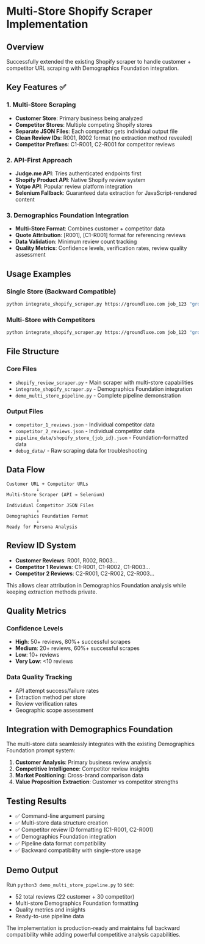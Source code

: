 # Multi-Store Shopify Scraper Implementation

## Overview

Successfully extended the existing Shopify scraper to handle customer + competitor URL scraping with Demographics Foundation integration.

## Key Features ✅

### 1. Multi-Store Scraping
- **Customer Store**: Primary business being analyzed
- **Competitor Stores**: Multiple competing Shopify stores
- **Separate JSON Files**: Each competitor gets individual output file
- **Clean Review IDs**: R001, R002 format (no extraction method revealed)
- **Competitor Prefixes**: C1-R001, C2-R001 for competitor reviews

### 2. API-First Approach
- **Judge.me API**: Tries authenticated endpoints first
- **Shopify Product API**: Native Shopify review system
- **Yotpo API**: Popular review platform integration  
- **Selenium Fallback**: Guaranteed data extraction for JavaScript-rendered content

### 3. Demographics Foundation Integration
- **Multi-Store Format**: Combines customer + competitor data
- **Quote Attribution**: [R001], [C1-R001] format for referencing reviews
- **Data Validation**: Minimum review count tracking
- **Quality Metrics**: Confidence levels, verification rates, review quality assessment

## Usage Examples

### Single Store (Backward Compatible)
```bash
python integrate_shopify_scraper.py https://groundluxe.com job_123 "grounding sheets, wellness"
```

### Multi-Store with Competitors
```bash
python integrate_shopify_scraper.py https://groundluxe.com job_123 "grounding sheets" https://competitor1.com https://competitor2.com
```

## File Structure

### Core Files
- `shopify_review_scraper.py` - Main scraper with multi-store capabilities
- `integrate_shopify_scraper.py` - Demographics Foundation integration
- `demo_multi_store_pipeline.py` - Complete pipeline demonstration

### Output Files
- `competitor_1_reviews.json` - Individual competitor data
- `competitor_2_reviews.json` - Individual competitor data  
- `pipeline_data/shopify_store_{job_id}.json` - Foundation-formatted data
- `debug_data/` - Raw scraping data for troubleshooting

## Data Flow

```
Customer URL + Competitor URLs
           ↓
Multi-Store Scraper (API → Selenium)
           ↓
Individual Competitor JSON Files
           ↓
Demographics Foundation Format
           ↓
Ready for Persona Analysis
```

## Review ID System

- **Customer Reviews**: R001, R002, R003...
- **Competitor 1 Reviews**: C1-R001, C1-R002, C1-R003...
- **Competitor 2 Reviews**: C2-R001, C2-R002, C2-R003...

This allows clear attribution in Demographics Foundation analysis while keeping extraction methods private.

## Quality Metrics

### Confidence Levels
- **High**: 50+ reviews, 80%+ successful scrapes
- **Medium**: 20+ reviews, 60%+ successful scrapes  
- **Low**: 10+ reviews
- **Very Low**: <10 reviews

### Data Quality Tracking
- API attempt success/failure rates
- Extraction method per store
- Review verification rates
- Geographic scope assessment

## Integration with Demographics Foundation

The multi-store data seamlessly integrates with the existing Demographics Foundation prompt system:

1. **Customer Analysis**: Primary business review analysis
2. **Competitive Intelligence**: Competitor review insights
3. **Market Positioning**: Cross-brand comparison data
4. **Value Proposition Extraction**: Customer vs competitor strengths

## Testing Results

- ✅ Command-line argument parsing
- ✅ Multi-store data structure creation
- ✅ Competitor review ID formatting (C1-R001, C2-R001)
- ✅ Demographics Foundation integration
- ✅ Pipeline data format compatibility
- ✅ Backward compatibility with single-store usage

## Demo Output

Run `python3 demo_multi_store_pipeline.py` to see:
- 52 total reviews (22 customer + 30 competitor)
- Multi-store Demographics Foundation formatting
- Quality metrics and insights
- Ready-to-use pipeline data

The implementation is production-ready and maintains full backward compatibility while adding powerful competitive analysis capabilities.